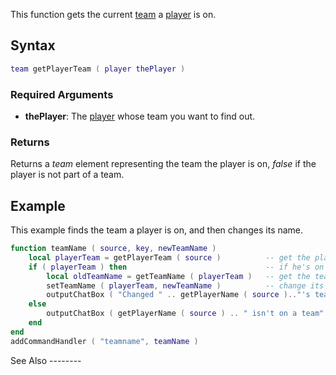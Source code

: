 This function gets the current [team](/team.md "wikilink") a [player](/player.md "wikilink") is on.

Syntax
------

``` lua
team getPlayerTeam ( player thePlayer )
```

### Required Arguments

-   **thePlayer**: The [player](/player.md "wikilink") whose team you want to find out.

### Returns

Returns a *team* element representing the team the player is on, *false* if the player is not part of a team.

Example
-------

<section name="Server" class="server" show="true">
This example finds the team a player is on, and then changes its name.

``` lua
function teamName ( source, key, newTeamName )
    local playerTeam = getPlayerTeam ( source )          -- get the player's team
    if ( playerTeam ) then                               -- if he's on a team
        local oldTeamName = getTeamName ( playerTeam )   -- get the team's current name
        setTeamName ( playerTeam, newTeamName )          -- change its name
        outputChatBox ( "Changed " .. getPlayerName ( source ).."'s team name from " .. oldTeamName .. " to " .. newTeamName )
    else
        outputChatBox ( getPlayerName ( source ) .. " isn't on a team" )
    end
end
addCommandHandler ( "teamname", teamName )
```

</section>
See Also
--------
